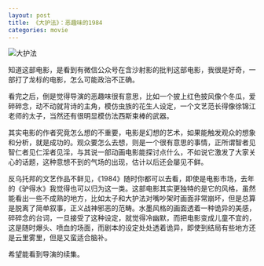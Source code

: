 ```yaml
---
layout: post
title: 《大护法》：恶趣味的1984
categories: movie
---
```


![大护法](https://img1.doubanio.com/view/movie_poster_cover/lpst/public/p2490948849.webp)



知道这部电影，是看到有微信公众号在含沙射影的批判这部电影，我很是好奇，一部打了龙标的电影，怎么可能政治不正确。

看完之后，倒是觉得导演的恶趣味很有意思，比如一个披上红色披风像个冬瓜，爱碎碎念，动不动就背诗的主角，模仿虫族的花生人设定，一个文艺范长得像徐锦江老师的太子，当然还有很明显模仿法西斯束棒的武器。

其实电影的作者究竟怎么想的不重要，电影是幻想的艺术，如果能触发观众的想象和分析，就是成功的。观众要怎么去想，则是一个很有意思的事情，正所谓智者见智仁者见仁淫者见淫，与其说一部动画电影能探讨点什么，不如说它激发了大家关心的话题，这种意想不到的气场的出现，估计以后还会屡见不鲜。

反乌托邦的文艺作品不鲜见，《1984》随时你都可以去看，即使是电影市场，去年的《驴得水》我觉得也可以归为这一类。这部电影其实更独特的是它的风格，虽然能看出一些不成熟的地方，比如太子和大护法对嘴吵架时画面非常崩坏，但是总算是脱离了简单叙事，正义战神邪恶的范畴。水墨风格的画面透着一种诡异的美感，碎碎念的台词，一旦接受了这种设定，就觉得冷幽默，而把电影变成儿童不宜的，这是随时爆头、喷血的场面，而剧本的设定处处透着诡异，即使到结局有些地方还是云里雾里，但是又蛮适合脑补。

希望能看到导演的续集。